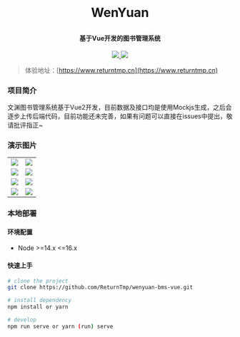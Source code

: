 <h1 align="center" style="margin: 30px 0 30px; font-weight: bold">
  WenYuan
</h1>
<h4 align="center">基于Vue开发的图书管理系统</h4>
<p align="center">
  <a href="https://github.com/ReturnTmp/wenyuan-bms-vue">
    <img
      src="https://img.shields.io/badge/-github-gray?style=for-the-badge&logo=github"
    />
  </a>
  <a href="https://gitee.com/cheng-guanghao/wenyuan-bms-vue">
    <img
      src="https://img.shields.io/badge/-gitee-red?style=for-the-badge&logo=gitee"
    />
  </a>
</p>




> 体验地址：[https://www.returntmp.cn](https://www.returntmp.cn)



### 项目简介

文渊图书管理系统基于Vue2开发，目前数据及接口均是使用Mockjs生成，之后会逐步上传后端代码，目前功能还未完善，如果有问题可以直接在issues中提出，敬请批评指正~



### 演示图片



<table>
    <tr>
    <td>
        <img
        src="https://cdn.jsdelivr.net/gh/Returntmp/blog-image@main/blog/image-20230510173850425.png"
        />
    </td>
    <td>
        <img
        src="https://cdn.jsdelivr.net/gh/Returntmp/blog-image@main/blog/image-20230510173901832.png"
        />
    </td>
    </tr>
    <tr>
    <td>
        <img
        src="https://cdn.jsdelivr.net/gh/Returntmp/blog-image@main/blog/image-20230510173921458.png"
        />
    </td>
    <td>
        <img
        src="https://cdn.jsdelivr.net/gh/Returntmp/blog-image@main/blog/image-20230510173937847.png"
        />
    </td>
    </tr>
    <tr>
    <td>
        <img
        src="https://cdn.jsdelivr.net/gh/Returntmp/blog-image@main/blog/image-20230510173949136.png"
        />
    </td>
    <td>
        <img
        src="https://cdn.jsdelivr.net/gh/Returntmp/blog-image@main/blog/image-20230510174000393.png"
        />
    </td>
    </tr>
    <tr>
    <td>
        <img
        src="https://cdn.jsdelivr.net/gh/Returntmp/blog-image@main/blog/image-20230510174009821.png"
        />
    </td>
    <td>
        <img
        src="https://cdn.jsdelivr.net/gh/Returntmp/blog-image@main/blog/image-20230510174021043.png"
        />
    </td>
    </tr>
</table>




### 本地部署

#### 环境配置

- Node >=14.x <=16.x

#### 快速上手

```bash
# clone the project
git clone https://github.com/ReturnTmp/wenyuan-bms-vue.git

# install dependency
npm install or yarn

# develop
npm run serve or yarn (run) serve
```





